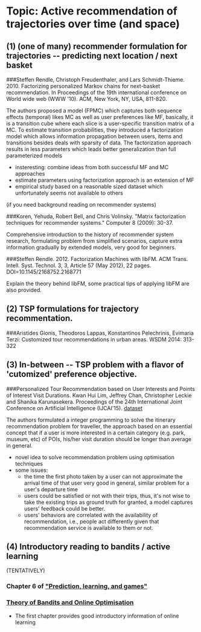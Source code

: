Topic: Active recommendation of trajectories over time (and space)
=========== 

(1) (one of many) recommender formulation for trajectories -- predicting next location / next basket
-----------

###Steffen Rendle, Christoph Freudenthaler, and Lars Schmidt-Thieme. 2010. Factorizing personalized Markov chains for next-basket recommendation. In Proceedings of the 19th international conference on World wide web (WWW '10). ACM, New York, NY, USA, 811-820. 

The authors proposed a model (FPMC) which captures both sequence effects (temporal) likes MC as well as user preferences like MF,
basically, it is a transition cube where each slice is a user-specific transition matrix of a MC.
To estimate transition probabilities, they introduced a factorization model which allows information propagation between users, items and
transitions besides deals with sparsity of data. 
The factorization approach results in less parameters which leads better generalization than full parameterized models

* insteresting: combine ideas from both successful MF and MC approaches
* estimate parameters using factorization approach is an extension of MF
* empirical study based on a reasonable sized dataset which unfortunately seems not available to others


(if you need background reading on recommender systems)

###Koren, Yehuda, Robert Bell, and Chris Volinsky. "Matrix factorization techniques for recommender systems." Computer 8 (2009): 30-37.

Comprehensive introduction to the history of recommender system research,
formulating problem from simplified scenarios, capture extra information gradually by extended models, very good for beginners.


###Steffen Rendle. 2012. Factorization Machines with libFM. ACM Trans. Intell. Syst. Technol. 3, 3, Article 57 (May 2012), 22 pages. DOI=10.1145/2168752.2168771 

Explain the theory behind libFM, some practical tips of applying libFM are also provided.


(2) TSP formulations for trajectory recommentation.
-----------

###Aristides Gionis, Theodoros Lappas, Konstantinos Pelechrinis, Evimaria Terzi: Customized tour recommendations in urban areas. WSDM 2014: 313-322

(3) In-between -- TSP problem with a flavor of 'cutomized' preference objective. 
-----------

###Personalized Tour Recommendation based on User Interests and Points of Interest Visit Durations. Kwan Hui Lim, Jeffrey Chan, Christopher Leckie and Shanika Karunasekera. Proceedings of the 24th International Joint Conference on Artificial Intelligence (IJCAI'15). [dataset](https://sites.google.com/site/limkwanhui/datacode#ijcai15)

The authors formulated a integer programming to solve the itinerary recommendation problem for traveller,
the approach based on an essential concept that if a user is more interested in a certain category (e.g. park, museum, etc) 
of POIs, his/her visit duration should be longer than average in general.

* novel idea to solve recommendation problem using optimisation techniques
* some issues:
  * the time the first photo taken by a user can not approximate the arrival time of that user very good in general, 
    similar problem for a user's departure time
  * users could be satisfied or not with their trips, thus, it's not wise to take the existing trips as ground truth for granted,
    a model captures users' feedback could be better.
  * users' behaviors are correlated with the availability of recommendation, i.e., people act differently given that
    recommendation service is available to them or not.


(4) Introductory reading to bandits / active learning 
-----------

(TENTATIVELY)

### Chapter 6 of ["Prediction, learning, and games"](http://www.ii.uni.wroc.pl/~lukstafi/pmwiki/uploads/AGT/Prediction_Learning_and_Games.pdf)

### [Theory of Bandits and Online Optimisation](http://www.cs.huji.ac.il/~shais/papers/OLsurvey.pdf)
* The first chapter provides good introductory information of online learning
